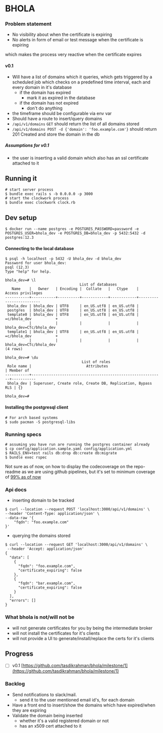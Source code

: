 # BHOLA
### Problem statement

- No visibility about when the certificate is expiring
- No alerts in form of email or test message when the certificate is expiring

which makes the process very reactive when the certificate expires

#### v0.1

- Will have a list of domains which it queries, which gets triggered by a scheduled job which checks on a predefined
time interval, each and every domain in it's database
    - if the domain has expired
        - mark it as expired in the database 
    - if the domain has not expired
        - don't do anything
- the timeframe should be configurable via env var
- Should have a route to insert/query domains
- `/api/v1/domains` `GET` should return the list of all domains stored
- `/api/v1/domains POST -d {'domain': 'foo.example.com'}` should return 201 Created and store the domain in the db

##### Assumptions for v0.1

- the user is inserting a valid domain which also has an ssl certificate attached to it

## Running it

```
# start server process
$ bundle exec rails s -b 0.0.0.0 -p 3000
# start the clockwork process
$ bundle exec clockwork clock.rb
```

## Dev setup

```
$ docker run --name postgres -e POSTGRES_PASSWORD=password -e POSTGRES_USER=bhola_dev -e POSTGRES_DB=bhola_dev -p 5432:5432 -d postgres:12.3
```

#### Connecting to the local database

```
$ psql -h localhost -p 5432 -U bhola_dev -d bhola_dev
Password for user bhola_dev:
psql (12.3)
Type "help" for help.

bhola_dev=# \l
                                  List of databases
   Name    |   Owner   | Encoding |  Collate   |   Ctype    |    Access privileges
-----------+-----------+----------+------------+------------+-------------------------
 bhola_dev | bhola_dev | UTF8     | en_US.utf8 | en_US.utf8 |
 postgres  | bhola_dev | UTF8     | en_US.utf8 | en_US.utf8 |
 template0 | bhola_dev | UTF8     | en_US.utf8 | en_US.utf8 | =c/bhola_dev           +
           |           |          |            |            | bhola_dev=CTc/bhola_dev
 template1 | bhola_dev | UTF8     | en_US.utf8 | en_US.utf8 | =c/bhola_dev           +
           |           |          |            |            | bhola_dev=CTc/bhola_dev
(4 rows)

bhola_dev=# \du
                                   List of roles
 Role name |                         Attributes                         | Member of
-----------+------------------------------------------------------------+-----------
 bhola_dev | Superuser, Create role, Create DB, Replication, Bypass RLS | {}

bhola_dev=#
```

#### Installing the postgresql client

```
# For arch based systems
$ sudo pacman -S postgresql-libs
```

### Running specs

```
# assuming you have run are running the postgres container already
$ cp config/application.sample.yaml config/application.yml
$ RAILS_ENV=test rails db:drop db:create db:migrate
$ bundle exec rspec
```

Not sure as of now, on how to display the codecoverage on the repo-readme as we are using github pipelines, but it's
set to minimum coverage of [99% as of now](https://github.com/tasdikrahman/bhola/pull/40/)

### Api docs
- inserting domain to be tracked
```
$ curl --location --request POST 'localhost:3000/api/v1/domains' \
--header 'Content-Type: application/json' \
--data-raw '{
    "fqdn": "foo.example.com"
}'
```
- querying the domains stored
```
$ curl --location --request GET 'localhost:3000/api/v1/domains' \
 --header 'Accept: application/json'
{
  "data": [
    {
      "fqdn": "foo.example.com",
      "certificate_expiring": false
    },
    {
      "fqdn": "bar.example.com",
      "certificate_expiring": false
    }
  ],
  "errors": []
}
```

### What bhola is not/will not be

- will not generate certificates for you by being the intermediate broker
- will not install the certificates for it's clients
- will not provide a UI to generate/install/replace the certs for it's clients

## Progress

- [ ] v0.1 [https://github.com/tasdikrahman/bhola/milestone/1](https://github.com/tasdikrahman/bhola/milestone/1)

### Backlog

- Send notifications to slack/mail.
    - send it to the user mentioned email id's, for each domain
- Have a front end to insert/show the domains which have expired/when they are expiring
- Validate the domain being inserted
    - whether it's a valid registered domain or not
    - has an x509 cert attached to it
